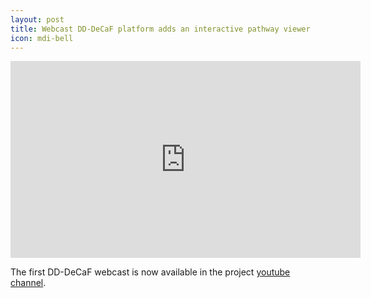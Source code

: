 ```yaml
---
layout: post
title: Webcast DD-DeCaF platform adds an interactive pathway viewer
icon: mdi-bell
---
```

<iframe width="560" height="315" src="https://www.youtube.com/embed/i96AUKD-ATY" frameborder="0" allowfullscreen></iframe>

The first DD-DeCaF webcast is now available in the project [youtube channel](https://www.youtube.com/channel/UCg_EU0w-OI2YhMm94wUq-Jw).
